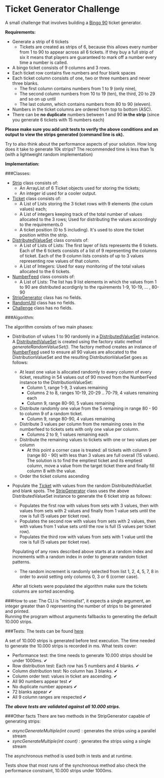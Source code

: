 # Ticket Generator Challenge

A small challenge that involves building a [Bingo 90](https://en.wikipedia.org/wiki/Bingo_(United_Kingdom)) ticket generator.

**Requirements:**

* Generate a strip of 6 tickets
  - Tickets are created as strips of 6, because this allows every number from 1 to 90 to appear across all 6 tickets. If they buy a full strip of six it means that players are guaranteed to mark off a number every time a number is called.
* A bingo ticket consists of 9 columns and 3 rows.
* Each ticket row contains five numbers and four blank spaces
* Each ticket column consists of one, two or three numbers and never three blanks.
  - The first column contains numbers from 1 to 9 (only nine),
  - The second column numbers from 10 to 19 (ten), the third, 20 to 29 and so on up until
  - The last column, which contains numbers from 80 to 90 (eleven).
* Numbers in the ticket columns are ordered from top to bottom (ASC).
* There can be **no duplicate** numbers between 1 and 90 **in the strip** (since you generate 6 tickets with 15 numbers each)

**Please make sure you add unit tests to verify the above conditions and an output to view the strips generated (command line is ok).**

Try to also think about the performance aspects of your solution. How long does it take to generate 10k strips? 
The recommended time is less than 1s (with a lightweight random implementation)

**Implementation:**

###Classes:
 - [Strip](src/main/java/com/lindar/bingo/generator/Strip.java) class consists of:
   - An ArrayList of 6 Ticket objects used for storing the tickets;
   - An integer id used for a cooler output.
 - [Ticket](src/main/java/com/lindar/bingo/generator/Ticket.java) class consists of:
   - A List of Lists storing the 3 ticket rows with 9 elements (the colum values) each; 
   - A List of integers keeping track of the total number of values allocated to the 3 rows; Used for distributing the values accordingly to the requirements.0 
   - A ticket position (0 to 5 including). It's used to store the ticket position within the strip.
 - [DistributedValueSet](src/main/java/com/lindar/bingo/generator/DistributedValueSet.java) class consists of:
   - A List of Lists of Lists: The first layer of lists represents the 6 tickets. Each of the 6 tickets consists of a list of 9 representing the columns of ticket. Each of the 9 column lists consists of up to 3 values representing row values of that column.
   - A List of Integers: Used for easy monitoring of the total values allocated to the 6 tickets.
 - [NumberFeed](src/main/java/com/lindar/bingo/generator/DistributedValueSet.java) class consists of:
   - A List of Lists: The list has 9 list elements in which the values from 1 to 90 are distributed acordignly to the rquirements 1-9, 10-19, ... , 80-90
 - [StripGenerator](src/main/java/com/lindar/bingo/generator/StripGenerator.java) class has no fields. 
 - [RandomUtil](src/main/java/com/lindar/bingo/generator/RandomUtil.java) class has no fields.
 - [Challenge](src/main/java/com/lindar/bingo/Challenge.java) class has no fields.
 
###Algorithm:

The algorithm consists of two main phases:
 - Distribution of values 1 to 90 randomly in a [DistributedValueSet](src/main/java/com/lindar/bingo/generator/DistributedValueSet.java) instance. A [DistributedValueSet](src/main/java/com/lindar/bingo/generator/DistributedValueSet.java) is created using the factory static method *generateRandomValueSet()*. The factory method creates an instance of [NumberFeed](src/main/java/com/lindar/bingo/generator/DistributedValueSet.java) used to ensure all 90 values are allocated to the DistributionValueSet and the resulting DistributionValueSet goes as follows:
   - At least one value is allocated randomly to every column of every ticket, resulting in 54 values out of 90 moved from the NumberFeed instance to the DistributionValueSet:
     - Column 1, range 1-9, 3 values remaining
     - Columns 2 to 8, ranges 10-19, 20-29 .. 70-79, 4 values remaining each
     - Column 9, range 80-90, 5 values remaining
   - Distribute randomly one value from the 5 remaining in range 80 - 90 to column 9 of a random ticket.
     - Column 9, range 80-90, 4 values remaining
   - Distribute 3 values per column from the remaining ones in the numberfeed to tickets sets with only one value per column.
     - Columns 2 to 9, 1 values remaining each
   - Distribute the remaining values to tickets with one or two values per column
     - At this point a corner case is treated: all tickets with column 9 (range 80 - 90) with less than 3 values are full overall (15 values). The solution is to find the emptiest ticket and its emptiest column, move a value from the target ticket there and finally fill column 8 with the value. 
   - Order the ticket colums ascending
 - Populate the [Ticket](src/main/java/com/lindar/bingo/generator/Ticket.java) with values from the random DistributedValueSet and blank spots. The [StripGenerator](src/main/java/com/lindar/bingo/generator/StripGenerator.java) class uses the above DistributedValueSet instance to generate the 6 ticket strip as follows:
   - Populates the first row with values from sets with 3 values, then with values from sets with 2 values and finally from 1 value sets until the row is full (5 values per ticket row).
   - Populates the second row with values from sets with 2 values, then with values from 1 value sets until the row is full (5 values per ticket row).
   - Populates the third row with values from sets with 1 value until the row is full (5 values per ticket row).
   
   Populating of any rows described above starts at a random index and increments with a random index in order to generate random ticket patterns.
   - The random increment is randomly selected from list 1, 2, 4, 5, 7, 8 in order to avoid setting only columns 0, 3 or 6 (corner case). 

   After all tickets were populated the algorithm make sure the tickets columns are sorted ascending.

###How to use:
The CLI is "minimalist", it expects a single argument, an integer greater than 0 representing the number of strips to be generated and printed.  
Running the program without arguments fallbacks to generating the default 10.000 strips.

###Tests:
The tests can be found [here](src/test/java/com/lindar/bingo/generator/StripGeneratorTest.java)

A set of 10.000 strips is generated before test execution. The time needed to generate the 10.000 strips is recorded in ms.
What tests cover:
 - Performance test: the time needs to generate 10.000 strips should be under 1000ms. ✔
 - Row distribution test: Each row has 5 numbers and 4 blanks. ✔
 - Column distribution test: No column has 3 blanks. ✔
 - Column order test: values in ticket are ascending. ✔
 - All 90 numbers appear test ✔
 - No duplicate number appears ✔
 - 72 blanks appear ✔
 - All 9 column ranges are respected ✔

***The above tests are validated against all 10.000 strips.***

###Other facts
There are two methods in the StripGenerator capable of generating strips:
 - *asyncGenerateMultiple(int count)* : generates the strips using a parallel stream
 - *syncGenerateMultiple(int count)* : generates the strips using a single stream 

 
The asynchronous method is used both in tests and at runtime.

Tests show that most runs of the synchronous method also check the performance constraint, 10.000 strips under 1000ms. 